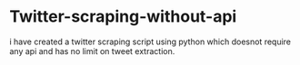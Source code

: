 # Twitter-scraping-without-api
i have created a twitter scraping script using python which doesnot require any api and has no limit on tweet extraction.
